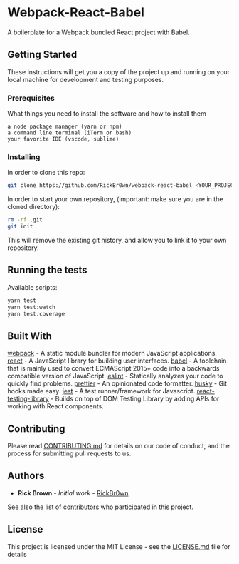 # Webpack-React-Babel

A boilerplate for a Webpack bundled React project with Babel.

## Getting Started

These instructions will get you a copy of the project up and running on your local machine for development and testing purposes.

### Prerequisites

What things you need to install the software and how to install them

```
a node package manager (yarn or npm)
a command line terminal (iTerm or bash)
your favorite IDE (vscode, sublime)
```

### Installing

In order to clone this repo:

```bash
git clone https://github.com/RickBr0wn/webpack-react-babel <YOUR_PROJECT_NAME> && cd <YOUR_PROJECT_NAME>
```

In order to start your own repository, (important: make sure you are in the cloned directory):

```bash
rm -rf .git
git init
```

This will remove the existing git history, and allow you to link it to your own repository.

## Running the tests

Available scripts:

```bash
yarn test
yarn test:watch
yarn test:coverage
```

## Built With

[webpack](https://webpack.js.org) -  A static module bundler for modern JavaScript applications.
[react](https://reactjs.org/docs/getting-started.html) - A JavaScript library for building user interfaces.
[babel](https://babeljs.io) - A toolchain that is mainly used to convert ECMAScript 2015+ code into a backwards compatible version of JavaScript.
[eslint](https://eslint.org) - Statically analyzes your code to quickly find problems.
[prettier](https://prettier.io) - An opinionated code formatter.
[husky](https://github.com/typicode/husky) - Git hooks made easy.
[jest](https://jestjs.io) - A test runner/framework for Javascript.
[react-testing-library](https://testing-library.com/docs/react-testing-library/intro) - Builds on top of DOM Testing Library by adding APIs for working with React components.


## Contributing

Please read [CONTRIBUTING.md](https://gist.github.com/RickBr0wn/0b4a139f833e0d0bafddb0d043644b20) for details on our code of conduct, and the process for submitting pull requests to us.

## Authors

- **Rick Brown** - _Initial work_ - [RickBr0wn](https://github.com/RickBr0wn)

See also the list of [contributors](https://github.com/RickBr0wn/webpack-react) who participated in this project.

## License

This project is licensed under the MIT License - see the [LICENSE.md](<[LICENSE.md](https://gist.github.com/RickBr0wn/5f95ee6118bb32034e2b94acbd88a99d)>) file for details
